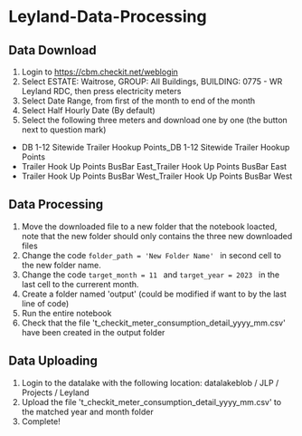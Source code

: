 # Leyland-Data-Processing

## Data Download
1. Login to https://cbm.checkit.net/weblogin
2. Select ESTATE: Waitrose, GROUP: All Buildings, BUILDING: 0775 - WR Leyland RDC, then press electricity meters
3. Select Date Range, from first of the month to end of the month
4. Select Half Hourly Date (By default)
5. Select the following three meters and download one by one (the button next to question mark)
- DB 1-12 Sitewide Trailer Hookup Points_DB 1-12 Sitewide Trailer Hookup Points
- Trailer Hook Up Points BusBar East_Trailer Hook Up Points BusBar East
- Trailer Hook Up Points BusBar West_Trailer Hook Up Points BusBar West

## Data Processing
1. Move the downloaded file to a new folder that the notebook loacted, note that the new folder should only contains the three new downloaded files
2. Change the code ```folder_path = 'New Folder Name' ``` in second cell to the new folder name.
3. Change the code ```target_month = 11 ``` and ```target_year = 2023 ``` in the last cell to the currerent month.
4. Create a folder named 'output' (could be modified if want to by the last line of code)
5. Run the entire notebook
6. Check that the file 't_checkit_meter_consumption_detail_yyyy_mm.csv' have been created in the output folder

## Data Uploading
1. Login to the datalake with the following location: datalakeblob / JLP / Projects / Leyland
2. Upload the file 't_checkit_meter_consumption_detail_yyyy_mm.csv' to the matched year and month folder
3. Complete! 
